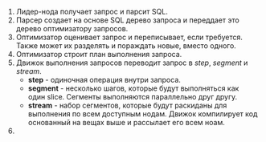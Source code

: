 1. Лидер-нода получает запрос и парсит SQL.
2. Парсер создает на основе SQL дерево запроса и переддает это дерево оптимизатору запросов.
3. Оптимизатор оценивает запрос и переписывает, если требуется. Также может их разделять и пораждать новые, вместо одного.
4. Оптимизатор строит план выполнения запроса.
5. Движок выполнения запросов переводит запрос в _step_, _segment_  и _stream_.
	- __step__ - одиночная операция внутри запроса.
	- __segment__ - несколько шагов, которые будут выполняться как один slice. Сегменты выполняются параллельно друг другу.
	- __stream__ - набор сегментов, которые будут раскиданы для выполнения по всем доступным нодам.
	Движок компилирует код основанный на вещах выше и рассылает его всем ноам.
6. 